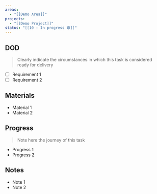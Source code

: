 ```yaml
---
areas:
  - "[[Demo Area]]"
projects:
  - "[[Demo Project]]"
status: "[[10 - In progress 🟣]]"
---
```

## DOD

> Clearly indicate the circumstances in which this task is considered ready for delivery

- [ ] Requirement 1
- [ ] Requirement 2
## Materials

- Material 1
- Material 2
## Progress

> Note here the journey of this task

- Progress 1
- Progress 2
## Notes

- Note 1
- Note 2